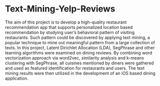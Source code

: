 # Text-Mining-Yelp-Reviews

The aim of this project is to develop a high-quality restaurant recommendation app that supports personalized location based recommendation by studying user’s behavioral pattern of visiting restaurants. Such pattern could be discovered by applying text mining, a popular technique to mine out meaningful pattern from a large collection of texts. In this project, Latent Dirichlet Allocation (LDA), SegPhrase and other learning algorithms were examined on dining reviews. By combining word vectorization approach via word2vec, similarity analysis and k-means clustering with SegPhrase, all cuisines mentioned by diners were gathered and used as featured identification for restaurants and users. The text mining results were then utilized in the development of an iOS based dining application. 
